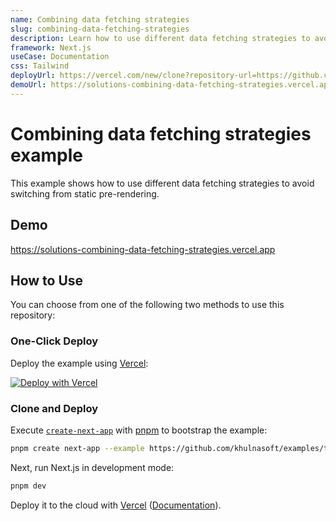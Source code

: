 ```yaml
---
name: Combining data fetching strategies
slug: combining-data-fetching-strategies
description: Learn how to use different data fetching strategies to avoid switching from static pre-rendering.
framework: Next.js
useCase: Documentation
css: Tailwind
deployUrl: https://vercel.com/new/clone?repository-url=https://github.com/khulnasoft/examples/tree/main/solutions/combining-data-fetching-strategies&project-name=combining-data-fetching-strategies&repository-name=combining-data-fetching-strategies
demoUrl: https://solutions-combining-data-fetching-strategies.vercel.app
---
```


# Combining data fetching strategies example

This example shows how to use different data fetching strategies to avoid switching from static pre-rendering.

## Demo

https://solutions-combining-data-fetching-strategies.vercel.app

## How to Use

You can choose from one of the following two methods to use this repository:

### One-Click Deploy

Deploy the example using [Vercel](https://vercel.com?utm_source=github&utm_medium=readme&utm_campaign=vercel-examples):

[![Deploy with Vercel](https://vercel.com/button)](https://vercel.com/new/clone?repository-url=https://github.com/khulnasoft/examples/tree/main/solutions/combining-data-fetching-strategies&project-name=combining-data-fetching-strategies&repository-name=combining-data-fetching-strategies)

### Clone and Deploy

Execute [`create-next-app`](https://github.com/khulnasoft/next.js/tree/canary/packages/create-next-app) with [pnpm](https://pnpm.io/installation) to bootstrap the example:

```bash
pnpm create next-app --example https://github.com/khulnasoft/examples/tree/main/solutions/combining-data-fetching-strategies combining-data-fetching-strategies
```

Next, run Next.js in development mode:

```bash
pnpm dev
```

Deploy it to the cloud with [Vercel](https://vercel.com/new?utm_source=github&utm_medium=readme&utm_campaign=edge-middleware-eap) ([Documentation](https://nextjs.org/docs/deployment)).
